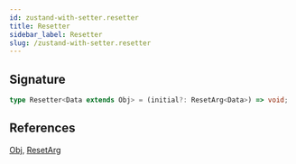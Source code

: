 ```yaml
---
id: zustand-with-setter.resetter
title: Resetter
sidebar_label: Resetter
slug: /zustand-with-setter.resetter
---
```






## Signature

```typescript
type Resetter<Data extends Obj> = (initial?: ResetArg<Data>) => void;
```
## References
 [Obj](./universal.obj), [ResetArg](./zustand-with-setter.resetarg)

